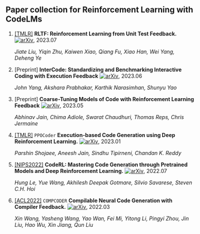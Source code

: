 ## Paper collection for Reinforcement Learning with CodeLMs


1. [[TMLR]](https://openreview.net/forum?id=hjYmsV6nXZ) **RLTF: Reinforcement Learning from Unit Test Feedback.** [![arXiv](https://img.shields.io/badge/arXiv-2307.05711-b31b1b.svg)](https://arxiv.org/abs/2307.04349), 2023.07

   *Jiate Liu, Yiqin Zhu, Kaiwen Xiao, Qiang Fu, Xiao Han, Wei Yang, Deheng Ye* 


2. [Preprint] **InterCode: Standardizing and Benchmarking Interactive Coding with Execution Feedback** [![arXiv](https://img.shields.io/badge/arXiv-2306.14898-b31b1b.svg)](https://arxiv.org/abs/2306.14898), 2023.06

   *John Yang, Akshara Prabhakar, Karthik Narasimhan, Shunyu Yao* 


2. [Preprint] **Coarse-Tuning Models of Code with Reinforcement Learning Feedback** [![arXiv](https://img.shields.io/badge/arXiv-2305.18341-b31b1b.svg)](https://arxiv.org/abs/2305.18341), 2023.05

   *Abhinav Jain, Chima Adiole, Swarat Chaudhuri, Thomas Reps, Chris Jermaine* 


2. [[TMLR]](https://openreview.net/forum?id=0XBuaxqEcG) `PPOCoder` **Execution-based Code Generation using Deep Reinforcement Learning.** [![arXiv](https://img.shields.io/badge/arXiv-2301.13816-b31b1b.svg)](https://arxiv.org/abs/2301.13816), 2023.01

   *Parshin Shojaee, Aneesh Jain, Sindhu Tipirneni, Chandan K. Reddy* 


3. [[NIPS2022]](https://openreview.net/forum?id=WaGvb7OzySA) **CodeRL: Mastering Code Generation through Pretrained Models and Deep Reinforcement Learning.** [![arXiv](https://img.shields.io/badge/arXiv-2207.01780-b31b1b.svg)](https://arxiv.org/abs/2207.01780), 2022.07

   *Hung Le, Yue Wang, Akhilesh Deepak Gotmare, Silvio Savarese, Steven C.H. Hoi* 


1. [[ACL2022]](https://aclanthology.org/2022.findings-acl.2/) `COMPCODER` **Compilable Neural Code Generation with Compiler Feedback.** [![arXiv](https://img.shields.io/badge/arXiv-2203.05132-b31b1b.svg)](https://arxiv.org/abs/2203.05132), 2022.03

   *Xin Wang, Yasheng Wang, Yao Wan, Fei Mi, Yitong Li, Pingyi Zhou, Jin Liu, Hao Wu, Xin Jiang, Qun Liu* 